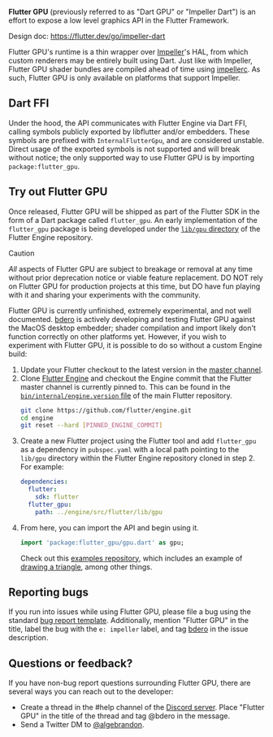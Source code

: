 **Flutter GPU** (previously referred to as "Dart GPU" or "Impeller Dart") is an effort to expose a low level graphics API in the Flutter Framework.

Design doc: https://flutter.dev/go/impeller-dart

Flutter GPU's runtime is a thin wrapper over [Impeller](README.md)'s HAL, from which custom renderers may be entirely built using Dart. Just like with Impeller, Flutter GPU shader bundles are compiled ahead of time using [impellerc](https://github.com/flutter/engine/tree/main/impeller/compiler). As such, Flutter GPU is only available on platforms that support Impeller.

## Dart FFI

Under the hood, the API communicates with Flutter Engine via Dart FFI, calling symbols publicly exported by libflutter and/or embedders. These symbols are prefixed with `InternalFlutterGpu`, and are considered unstable. Direct usage of the exported symbols is not supported and will break without notice; the only supported way to use Flutter GPU is by importing `package:flutter_gpu`.

## Try out Flutter GPU

Once released, Flutter GPU will be shipped as part of the Flutter SDK in the form of a Dart package called `flutter_gpu`. An early implementation of the `flutter_gpu` package is being developed under the [`lib/gpu` directory](https://github.com/flutter/engine/tree/main/lib/gpu) of the Flutter Engine repository.

> [!CAUTION]
> _All_ aspects of Flutter GPU are subject to breakage or removal at any time without prior deprecation notice or viable feature replacement. DO NOT rely on Flutter GPU for production projects at this time, but DO have fun playing with it and sharing your experiments with the community.

Flutter GPU is currently unfinished, extremely experimental, and not well documented. [bdero](https://github.com/bdero) is actively developing and testing Flutter GPU against the MacOS desktop embedder; shader compilation and import likely don't function correctly on other platforms yet. However, if you wish to experiment with Flutter GPU, it is possible to do so without a custom Engine build:

1. Update your Flutter checkout to the latest version in the [master channel](https://docs.flutter.dev/release/upgrade#other-channels).
1. Clone [Flutter Engine](https://github.com/flutter/engine) and checkout the Engine commit that the Flutter master channel is currently pinned to. This can be found in the [`bin/internal/engine.version` file](https://github.com/flutter/flutter/blob/main/bin/internal/engine.version) of the main Flutter repository.
    ```sh
    git clone https://github.com/flutter/engine.git
    cd engine
    git reset --hard [PINNED_ENGINE_COMMIT]
    ```
1. Create a new Flutter project using the Flutter tool and add `flutter_gpu` as a dependency in `pubspec.yaml` with a local path pointing to the `lib/gpu` directory within the Flutter Engine repository cloned in step 2. For example:
    ```yaml
    dependencies:
      flutter:
        sdk: flutter
      flutter_gpu:
        path: ../engine/src/flutter/lib/gpu
    ```
1. From here, you can import the API and begin using it.
    ```dart
    import 'package:flutter_gpu/gpu.dart' as gpu;
    ```
    Check out this [examples repository](https://github.com/bdero/flutter-gpu-examples), which includes an example of [drawing a triangle](https://github.com/bdero/flutter-gpu-examples/blob/master/lib/triangle.dart), among other things.

## Reporting bugs

If you run into issues while using Flutter GPU, please file a bug using the standard [bug report template](https://github.com/flutter/flutter/issues/new?template=2_bug.yml). Additionally, mention "Flutter GPU" in the title, label the bug with the `e: impeller` label, and tag [bdero](https://github.com/bdero) in the issue description.

## Questions or feedback?

If you have non-bug report questions surrounding Flutter GPU, there are several ways you can reach out to the developer:
* Create a thread in the #help channel of the [Discord server](../../contributing/Chat.md). Place "Flutter GPU" in the title of the thread and tag @bdero in the message.
* Send a Twitter DM to [@algebrandon](https://twitter.com/algebrandon).

